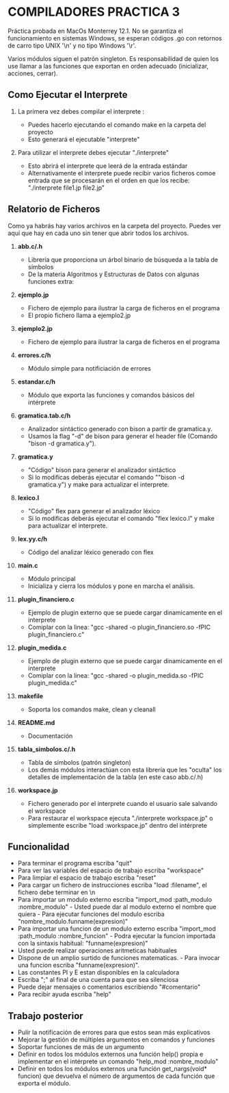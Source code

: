 # COMPILADORES PRACTICA 3

Práctica probada en MacOs Monterrey 12.1. No se garantiza el funcionamiento en sistemas Windows, se esperan códigos .go con retornos de carro tipo UNIX '\n' y no tipo Windows '\r'.

Varios módulos siguen el patrón singleton. Es responsabilidad de quien los use llamar a las funciones que exportan en orden adecuado (inicializar, acciones, cerrar).

## Como Ejecutar el Interprete

1. La primera vez debes compilar el interprete : 
    * Puedes hacerlo ejecutando el comando make en la carpeta del proyecto
    * Esto generará el ejecutable "interprete"

2. Para utilizar el interprete debes ejecutar "./interprete"
    * Esto abrirá el interprete que leerá de la entrada estándar
    * Alternativamente  el interprete puede recibir varios ficheros comoe entrada que se procesarán en el orden en que los recibe: "./interprete file1.jp file2.jp"
   

## Relatorio de Ficheros
Como ya habrás hay varios archivos en la carpeta del proyecto. Puedes ver aquí que hay en cada uno sin tener que abrir todos los archivos.

1. **abb.c/.h** 
    * Librería que proporciona un árbol binario de búsqueda a la tabla de símbolos
    * De la materia Algoritmos y Estructuras de Datos con algunas funciones extra:

1. **ejemplo.jp** 
    * Fichero de ejemplo para ilustrar la carga de ficheros en el programa
    * El propio fichero llama a ejemplo2.jp

1. **ejemplo2.jp** 
    * Fichero de ejemplo para ilustrar la carga de ficheros en el programa

5. **errores.c/h**
    * Módulo simple para notificiación de errores

5. **estandar.c/h**
    * Módulo que exporta las funciones y comandos básicos del intérprete

5. **gramatica.tab.c/h**
    * Analizador sintáctico generado con bison a partir de gramatica.y.
    * Usamos la flag "-d" de bison para generar el header file (Comando "bison -d gramatica.y").

6. **gramatica.y**
    * "Código" bison para generar el analizador sintáctico
    * Si lo modificas deberás ejecutar el comando ""bison -d gramatica.y") y make para actualizar el interprete.

6. **lexico.l**
    * "Código" flex para generar el analizador léxico
    * Si lo modificas deberás ejecutar el comando "flex lexico.l" y make para actualizar el interprete.

7. **lex.yy.c/h**
    * Código del analizar léxico generado con flex 

8. **main.c**
    * Módulo principal
    * Inicializa y cierra los módulos y pone en marcha el análisis.

9. **plugin_financiero.c**
    * Ejemplo de plugin externo que se puede cargar dinamicamente en el interprete
    * Comiplar con la linea: "gcc -shared -o plugin_financiero.so -fPIC plugin_financiero.c"

9. **plugin_medida.c**
    * Ejemplo de plugin externo que se puede cargar dinamicamente en el interprete
    * Comiplar con la linea: "gcc -shared -o plugin_medida.so -fPIC plugin_medida.c"

9. **makefile**
    * Soporta los comandos make, clean y cleanall

10. **README.md**
    * Documentación

11. **tabla_simbolos.c/.h**
    * Tabla de símbolos (patrón singleton)
    * Los demás módulos interactúan con esta librería que les "oculta" los detalles de implementación de la tabla (en este caso abb.c/.h)

1. **workspace.jp** 
    * Fichero generado por el interprete cuando el usuario sale salvando el workspace
    * Para restaurar el workspace ejecuta "./interprete workspace.jp" o simplemente escribe "load :workspace.jp" dentro del intérprete

## Funcionalidad
- Para terminar el programa escriba "quit"
- Para ver las variables del espacio de trabajo escriba "workspace"
- Para limpiar el espacio de trabajo escriba "reset"
- Para cargar un fichero de instrucciones escriba "load :filename", el fichero debe terminar en \n
- Para importar un modulo externo escriba "import_mod :path_modulo :nombre_modulo"
        - Usted puede dar al modulo externo el nombre que quiera
        - Para ejecutar funciones del modulo escriba "nombre_modulo.funname(expresion)"
- Para importar una funcion de un modulo externo escriba "import_mod :path_modulo :nombre_funcion"
        - Podra ejecutar la funcion importada con la sintaxis habitual: "funname(expresion)"
- Usted puede realizar operaciones aritmeticas habituales
- Dispone de un amplio surtido de funciones matematicas.
        - Para invocar una funcion escriba "funname(expresion)".
- Las constantes PI y E estan disponibles en la calculadora
- Escriba ";" al final de una cuenta para que sea silenciosa
- Puede dejar mensajes o comentarios escribiendo "#comentario"
- Para recibir ayuda escriba "help"

## Trabajo posterior
- Pulir la notificación de errores para que estos sean más explicativos
- Mejorar la gestión de múltiples argumentos en comandos y funciones
- Soportar funciones de más de un argumento
- Definir en todos los módulos externos una función help() propia e implementar en el intérprete un comando "help_mod :nombre_modulo"
- Definir en todos los módulos externos una función get_nargs(void* funcion) que devuelva el número de argumentos de cada función que exporta el módulo.